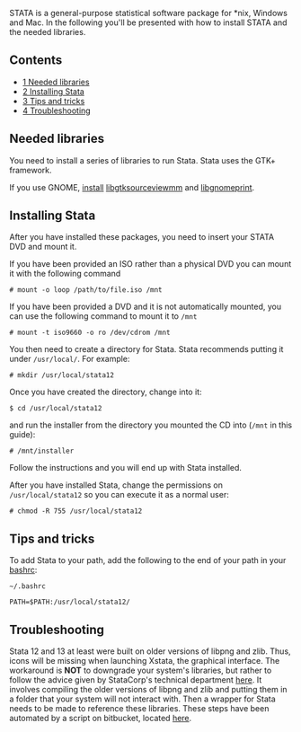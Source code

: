 STATA is a general-purpose statistical software package for *nix, Windows and Mac. In the following you'll be presented with how to install STATA and the needed libraries.

## Contents

*   [1 Needed libraries](#Needed_libraries)
*   [2 Installing Stata](#Installing_Stata)
*   [3 Tips and tricks](#Tips_and_tricks)
*   [4 Troubleshooting](#Troubleshooting)

## Needed libraries

You need to install a series of libraries to run Stata. Stata uses the GTK+ framework.

If you use GNOME, [install](/index.php/AUR "AUR") [libgtksourceviewmm](https://aur.archlinux.org/packages/libgtksourceviewmm/) and [libgnomeprint](https://aur.archlinux.org/packages/libgnomeprint/).

## Installing Stata

After you have installed these packages, you need to insert your STATA DVD and mount it.

If you have been provided an ISO rather than a physical DVD you can mount it with the following command

```
# mount -o loop /path/to/file.iso /mnt

```

If you have been provided a DVD and it is not automatically mounted, you can use the following command to mount it to `/mnt`

```
# mount -t iso9660 -o ro /dev/cdrom /mnt

```

You then need to create a directory for Stata. Stata recommends putting it under `/usr/local/`. For example:

```
# mkdir /usr/local/stata12

```

Once you have created the directory, change into it:

```
$ cd /usr/local/stata12

```

and run the installer from the directory you mounted the CD into (`/mnt` in this guide):

```
# /mnt/installer

```

Follow the instructions and you will end up with Stata installed.

After you have installed Stata, change the permissions on `/usr/local/stata12` so you can execute it as a normal user:

```
# chmod -R 755 /usr/local/stata12

```

## Tips and tricks

To add Stata to your path, add the following to the end of your path in your [bashrc](/index.php/Bashrc "Bashrc"):

 `~/.bashrc` 
```
PATH=$PATH:/usr/local/stata12/

```

## Troubleshooting

Stata 12 and 13 at least were built on older versions of libpng and zlib. Thus, icons will be missing when launching Xstata, the graphical interface. The workaround is **NOT** to downgrade your system's libraries, but rather to follow the advice given by StataCorp's technical department [here](http://www.statalist.org/forums/forum/general-stata-discussion/general/2199-linux-stata-bug-libpng-on-newer-opensuse-possibly-other-distributions). It involves compiling the older versions of libpng and zlib and putting them in a folder that your system will not interact with. Then a wrapper for Stata needs to be made to reference these libraries. These steps have been automated by a script on bitbucket, located [here](https://bitbucket.org/vilhuberl/stata-png-fix).